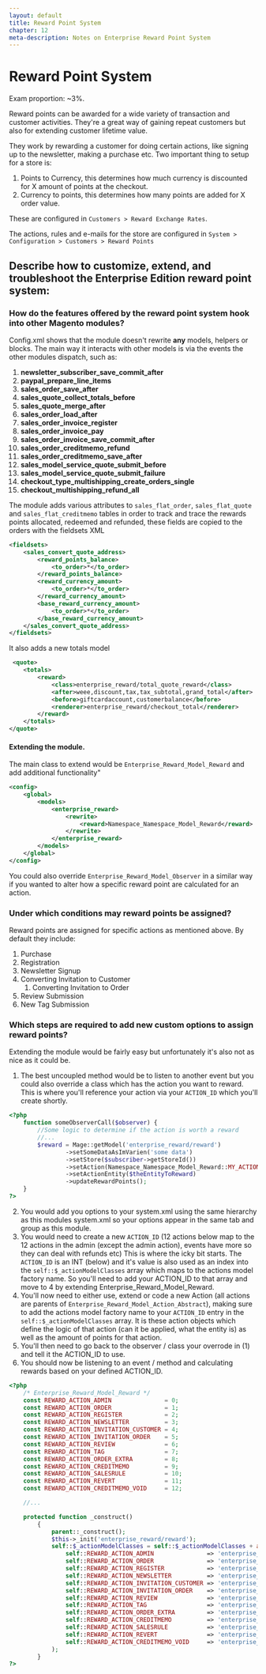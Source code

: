 ```yaml
---
layout: default
title: Reward Point System
chapter: 12
meta-description: Notes on Enterprise Reward Point System
---
```


# Reward Point System

Exam proportion: ~3%.

Reward points can be awarded for a wide variety of transaction and customer activities. They're a great way of gaining repeat customers but also for extending customer lifetime value.

They work by rewarding a customer for doing certain actions, like signing up to the newsletter, making a purchase etc. Two important thing to setup for a store is:

1. Points to Currency, this determines how much currency is discounted for X amount of points at the checkout.
2. Currency to points, this determines how many points are added for X order value.

These are configured in `Customers > Reward Exchange Rates`.

The actions, rules and e-mails for the store are configured in `System > Configuration > Customers > Reward Points`

## Describe how to customize, extend, and troubleshoot the Enterprise Edition reward point system:

### How do the features offered by the reward point system hook into other Magento modules?

Config.xml shows that the module doesn't rewrite **any** models, helpers or blocks. The main way it interacts with other models is via the events the other modules dispatch, such as:

1. __newsletter\_subscriber\_save\_commit\_after__
2. __paypal\_prepare\_line\_items__
3. __sales\_order\_save\_after__
4. __sales\_quote\_collect\_totals\_before__
5. __sales\_quote\_merge\_after__
6. __sales\_order\_load\_after__
7. __sales\_order\_invoice\_register__
8. __sales\_order\_invoice\_pay__
9. __sales\_order\_invoice\_save\_commit\_after__
10. __sales\_order\_creditmemo\_refund__
11. __sales\_order\_creditmemo\_save\_after__
12. __sales\_model\_service\_quote\_submit\_before__
13. __sales\_model\_service\_quote\_submit\_failure__
14. __checkout\_type\_multishipping\_create\_orders\_single__
15. __checkout\_multishipping\_refund\_all__

The module adds various attributes to `sales_flat_order`, `sales_flat_quote` and `sales_flat_creditmemo` tables in order to track and trace the rewards points allocated,
redeemed and refunded, these fields are copied to the orders with the fieldsets XML

```xml
<fieldsets>
    <sales_convert_quote_address>
        <reward_points_balance>
            <to_order>*</to_order>
        </reward_points_balance>
        <reward_currency_amount>
            <to_order>*</to_order>
        </reward_currency_amount>
        <base_reward_currency_amount>
            <to_order>*</to_order>
        </base_reward_currency_amount>
    </sales_convert_quote_address>
</fieldsets>
```

It also adds a new totals model

```xml
 <quote>
    <totals>
        <reward>
            <class>enterprise_reward/total_quote_reward</class>
            <after>weee,discount,tax,tax_subtotal,grand_total</after>
            <before>giftcardaccount,customerbalance</before>
            <renderer>enterprise_reward/checkout_total</renderer>
        </reward>
    </totals>
</quote>
```



#### Extending the module.

The main class to extend would be `Enterprise_Reward_Model_Reward` and add additional functionality"

```xml
<config>
    <global>
        <models>
            <enterprise_reward>
                <rewrite>
                    <reward>Namespace_Namespace_Model_Reward</reward>
                </rewrite>
            </enterprise_reward>
        </models>
    </global>
</config>
```

You could also override `Enterprise_Reward_Model_Observer` in a similar way if you wanted to alter how a specific reward point are calculated for an action.

### Under which conditions may reward points be assigned?

Reward points are assigned for specific actions as mentioned above. By default they include:

1. Purchase
2. Registration
3. Newsletter Signup
4. Converting Invitation to Customer
    1. Converting Invitation to Order
5. Review Submission
6. New Tag Submission

### Which steps are required to add new custom options to assign reward points?

Extending the module would be fairly easy but unfortunately it's also not as nice as it could be.

1. The best uncoupled method would be to listen to another event but you could also override a class which has the action you want to reward. This is where you'll reference your action via your `ACTION_ID` which you'll create shortly.

```php
<?php
    function someObserverCall($observer) {
        //Some logic to determine if the action is worth a reward
        //...
        $reward = Mage::getModel('enterprise_reward/reward')
                ->setSomeDataAsImVarien('some data')
                ->setStore($subscriber->getStoreId())
                ->setAction(Namespace_Namespace_Model_Reward::MY_ACTION_ID)
                ->setActionEntity($theEntityToReward)
                ->updateRewardPoints();
    }
?>
```

2. You would add you options to your system.xml using the same hierarchy as this modules system.xml so your options appear in the same tab and group as this module.
3. You would need to create a new `ACTION_ID` (12 actions below map to the 12 actions in the admin (except the admin action), events have more so they can deal with refunds etc)
This is where the icky bit starts. The `ACTION_ID` is an INT (below) and it's value is also used as an index into the `self::$_actionModelClasses` array which maps to the actions model factory name. So you'll
need to add your ACTION_ID to that array and move to 4 by extending Enterprise\_Reward\_Model\_Reward.
4. You'll now need to either use, extend or code a new Action (all actions are parents of `Enterprise_Reward_Model_Action_Abstract`), making sure to add the actions
model factory name to your `ACTION_ID` entry in the `self::$_actionModelClasses` array. It is these action objects which define the logic of that action (can it be applied, what the entity is)
as well as the amount of points for that action.
5. You'll then need to go back to the observer / class your overrode in (1) and tell it the ACTION_ID to use.
6. You should now be listening to an event / method and calculating rewards based on your defined ACTION_ID.

```php
<?php
    /* Enterprise_Reward_Model_Reward */
    const REWARD_ACTION_ADMIN               = 0;
    const REWARD_ACTION_ORDER               = 1;
    const REWARD_ACTION_REGISTER            = 2;
    const REWARD_ACTION_NEWSLETTER          = 3;
    const REWARD_ACTION_INVITATION_CUSTOMER = 4;
    const REWARD_ACTION_INVITATION_ORDER    = 5;
    const REWARD_ACTION_REVIEW              = 6;
    const REWARD_ACTION_TAG                 = 7;
    const REWARD_ACTION_ORDER_EXTRA         = 8;
    const REWARD_ACTION_CREDITMEMO          = 9;
    const REWARD_ACTION_SALESRULE           = 10;
    const REWARD_ACTION_REVERT              = 11;
    const REWARD_ACTION_CREDITMEMO_VOID     = 12;

    //...

    protected function _construct()
        {
            parent::_construct();
            $this->_init('enterprise_reward/reward');
            self::$_actionModelClasses = self::$_actionModelClasses + array(
                self::REWARD_ACTION_ADMIN               => 'enterprise_reward/action_admin',
                self::REWARD_ACTION_ORDER               => 'enterprise_reward/action_order',
                self::REWARD_ACTION_REGISTER            => 'enterprise_reward/action_register',
                self::REWARD_ACTION_NEWSLETTER          => 'enterprise_reward/action_newsletter',
                self::REWARD_ACTION_INVITATION_CUSTOMER => 'enterprise_reward/action_invitationCustomer',
                self::REWARD_ACTION_INVITATION_ORDER    => 'enterprise_reward/action_invitationOrder',
                self::REWARD_ACTION_REVIEW              => 'enterprise_reward/action_review',
                self::REWARD_ACTION_TAG                 => 'enterprise_reward/action_tag',
                self::REWARD_ACTION_ORDER_EXTRA         => 'enterprise_reward/action_orderExtra',
                self::REWARD_ACTION_CREDITMEMO          => 'enterprise_reward/action_creditmemo',
                self::REWARD_ACTION_SALESRULE           => 'enterprise_reward/action_salesrule',
                self::REWARD_ACTION_REVERT              => 'enterprise_reward/action_orderRevert',
                self::REWARD_ACTION_CREDITMEMO_VOID     => 'enterprise_reward/action_creditmemoVoid'
            );
        }
?>
```



